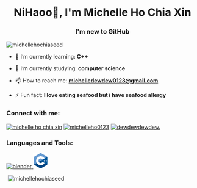 <h1 align="center">NiHaoo👋, I'm Michelle Ho Chia Xin</h1>
<h3 align="center">I'm new to GitHub</h3>

<p align="left"> <img src="https://komarev.com/ghpvc/?username=michellehochiaseed&label=Profile%20views&color=0e75b6&style=flat" alt="michellehochiaseed" /> </p>

- 🌱 I’m currently learning: **C++**

- 🌱 I’m currently studying: **computer science**

- 📫 How to reach me: **michelledewdew0123@gmail.com**

- ⚡ Fun fact: **I love eating seafood but i have seafood allergy**

<h3 align="left">Connect with me:</h3>
<p align="left">
<a href="https://fb.com/michelle ho chia xin" target="blank"><img align="center" src="https://raw.githubusercontent.com/rahuldkjain/github-profile-readme-generator/master/src/images/icons/Social/facebook.svg" alt="michelle ho chia xin" height="30" width="40" /></a>
<a href="https://instagram.com/michelleho0123" target="blank"><img align="center" src="https://raw.githubusercontent.com/rahuldkjain/github-profile-readme-generator/master/src/images/icons/Social/instagram.svg" alt="michelleho0123" height="30" width="40" /></a>
<a href="https://discord.gg/dewdewdewdew." target="blank"><img align="center" src="https://raw.githubusercontent.com/rahuldkjain/github-profile-readme-generator/master/src/images/icons/Social/discord.svg" alt="dewdewdewdew." height="30" width="40" /></a>
</p>

<h3 align="left">Languages and Tools:</h3>
<p align="left"> <a href="https://www.blender.org/" target="_blank" rel="noreferrer"> <img src="https://download.blender.org/branding/community/blender_community_badge_white.svg" alt="blender" width="40" height="40"/> </a> <a href="https://www.w3schools.com/cpp/" target="_blank" rel="noreferrer"> <img src="https://raw.githubusercontent.com/devicons/devicon/master/icons/cplusplus/cplusplus-original.svg" alt="cplusplus" width="40" height="40"/> </a> </p>

<p>&nbsp;<img align="center" src="https://github-readme-stats.vercel.app/api?username=michellehochiaseed&show_icons=true&locale=en" alt="michellehochiaseed" /></p>

